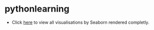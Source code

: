 # pythonlearning


* Click [here](https://nbviewer.jupyter.org/github/sumitkmr93/pythonlearning/blob/master/testing.ipynb) to view all visualisations by Seaborn rendered completly.